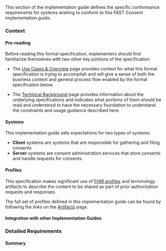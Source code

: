 This section of the implementation guide defines the specific conformance requirements for systems wishing to conform to this FAST Consent implementation guide.

### Context

#### Pre-reading
Before reading this formal specification, implementers should first familiarize themselves with two other key portions of the specification:

* The [Use Cases & Overview](usecases.html) page provides context for what this formal specification is trying to accomplish and will give a sense of both the business context and general process flow enabled by the formal specification below.

* The [Technical Background](background.html) page provides information about the underlying specifications and indicates what portions of them should be read and understood to have the necessary foundation to understand the constraints and usage guidance described here.


#### Systems

This implementation guide sets expectations for two types of systems:

* **Client** systems are systems that are responsible for gathering and filing consents
* **Server** systems are consent administration services that store consents and handle requests for consents.


#### Profiles
This specification makes significant use of [FHIR profiles]({{site.data.fhir.path}}profiling.html) and terminology artifacts to describe the content to be shared as part of prior authorization requests and responses.

The full set of profiles defined in this implementation guide can be found by following the links on the [Artifacts](artifact_overview.html) page.

#### Integration with other Implementation Guides

### Detailed Requirements

#### Summary
